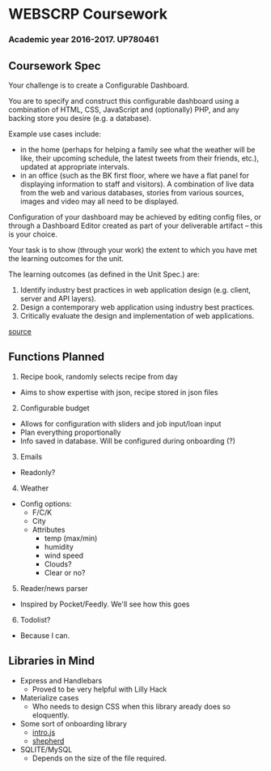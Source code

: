# WEBSCRP Coursework
### Academic year 2016-2017. UP780461

## Coursework Spec

Your challenge is to create a Configurable Dashboard.

You are to specify and construct this configurable dashboard using a combination of HTML, CSS, JavaScript and (optionally) PHP, and any backing store you desire (e.g. a database).

Example use cases include:
 - in the home (perhaps for helping a family see what the weather will be like, their upcoming schedule, the latest tweets from their friends, etc.), updated at appropriate intervals.
 - in an office (such as the BK first floor, where we have a flat panel for displaying information to staff and visitors).  A combination of live data from the web and various databases, stories from various sources, images and video may all need to be displayed.

Configuration of your dashboard may be achieved by editing config files, or through a Dashboard Editor created as part of your deliverable artifact – this is your choice.

Your task is to show (through your work) the extent to which you have met the learning outcomes for the unit.

The learning outcomes (as defined in the Unit Spec.) are:
1. Identify industry best practices in web application design (e.g. client, server and API layers).
2. Design a contemporary web application using industry best practices.
3. Critically evaluate the design and implementation of web applications.

[source](https://docs.google.com/document/d/1YL-uOZZdTNC2h732EVLKYnk2VgowFtR6tGRPS_qzuJg/edit)

## Functions Planned
1. Recipe book, randomly selects recipe from day
  - Aims to show expertise with json, recipe stored in json files
2. Configurable budget
  - Allows for configuration with sliders and job input/loan input
  - Plan everything proportionally
  - Info saved in database. Will be configured during onboarding (?)
3. Emails
  - Readonly?
4. Weather
  - Config options:
    - F/C/K
    - City
    - Attributes
      - temp (max/min)
      - humidity
      - wind speed
      - Clouds?
      - Clear or no?
5. Reader/news parser
  - Inspired by Pocket/Feedly. We'll see how this goes
6. Todolist?
  - Because I can.

## Libraries in Mind
- Express and Handlebars
  - Proved to be very helpful with Lilly Hack
- Materialize cases
  - Who needs to design CSS when this library aready does so eloquently.
- Some sort of onboarding library
  - [intro.js](http://introjs.com/)
  - [shepherd](http://github.hubspot.com/shepherd/docs/welcome/)
- SQLITE/MySQL
  - Depends on the size of the file required.
